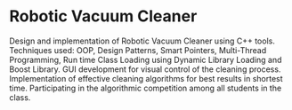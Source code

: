 # Robotic Vacuum Cleaner
Design and implementation of Robotic Vacuum Cleaner using C++ tools.
Techniques used: OOP, Design Patterns, Smart Pointers, Multi-Thread Programming, Run time Class Loading using Dynamic Library Loading and  Boost Library.
GUI development for visual control of the cleaning process.
Implementation of effective cleaning algorithms for best results in shortest time. 
Participating in the algorithmic competition among all students in the class.

